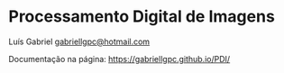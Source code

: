 # Processamento Digital de Imagens

Luís Gabriel <gabriellgpc@hotmail.com>

Documentação na página: https://gabriellgpc.github.io/PDI/
